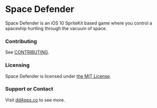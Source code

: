 # Space Defender
Space Defender is an iOS 10 SpriteKit based game where you control a spaceship hurtling through the vacuum of space.

### Contributing
See [CONTRIBUTING](CONTRIBUTING.md).

### Licensing
Space Defender is licensed under [the MIT License](LICENSE).

### Support or Contact
Visit [ddApps.co](http://ddapps.co) to see more.